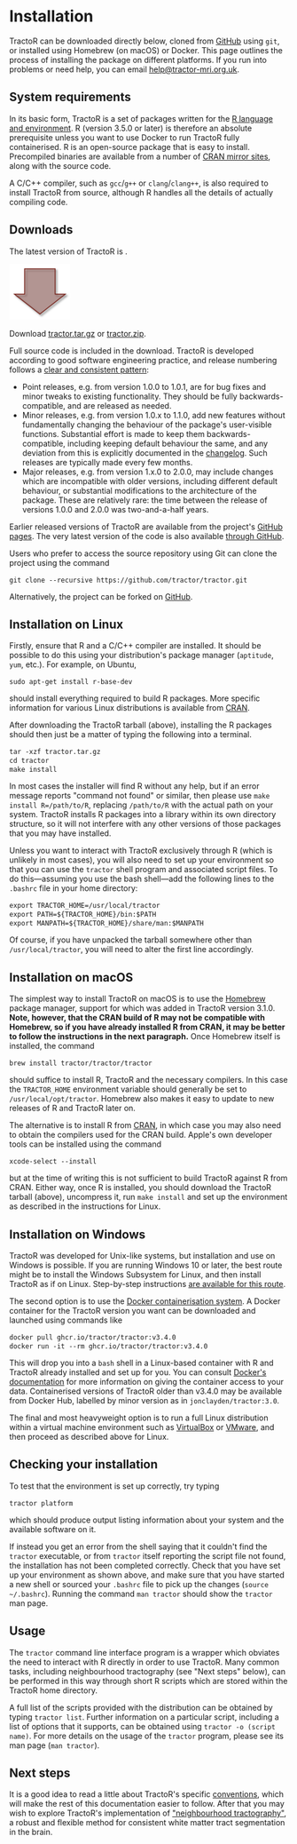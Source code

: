 # Installation

TractoR can be downloaded directly below, cloned from [GitHub](https://github.com/tractor/tractor/) using `git`, or installed using Homebrew (on macOS) or Docker. This page outlines the process of installing the package on different platforms. If you run into problems or need help, you can email <help@tractor-mri.org.uk>.

## System requirements

In its basic form, TractoR is a set of packages written for the [R language and environment](http://www.r-project.org). R (version 3.5.0 or later) is therefore an absolute prerequisite unless you want to use Docker to run TractoR fully containerised. R is an open-source package that is easy to install. Precompiled binaries are available from a number of [CRAN mirror sites](https://cran.r-project.org/mirrors.html), along with the source code.

A C/C++ compiler, such as `gcc`/`g++` or `clang`/`clang++`, is also required to install TractoR from source, although R handles all the details of actually compiling code.

## Downloads

<div id="download-box">
  <p>The latest version of TractoR is <span id="version"><!--LATEST--></span>.</p>
  <img src="download.png" alt="Download icon" />
  <p>Download <a href="#" onClick="gtag('event','download_tarball'); window.location.href='http://www.tractor-mri.org.uk/tractor.tar.gz'">tractor.tar.gz</a> or <a href="#" onClick="gtag('event','download_zipball'); window.location.href='http://www.tractor-mri.org.uk/tractor.zip'">tractor.zip</a>.</p>
</div>

Full source code is included in the download. TractoR is developed according to good software engineering practice, and release numbering follows a [clear and consistent pattern](http://semver.org):
  
- Point releases, e.g. from version 1.0.0 to 1.0.1, are for bug fixes and minor tweaks to existing functionality. They should be fully backwards-compatible, and are released as needed.
- Minor releases, e.g. from version 1.0.x to 1.1.0, add new features without fundamentally changing the behaviour of the package's user-visible functions. Substantial effort is made to keep them backwards-compatible, including keeping default behaviour the same, and any deviation from this is explicitly documented in the [changelog](changelog.html). Such releases are typically made every few months.
- Major releases, e.g. from version 1.x.0 to 2.0.0, may include changes which are incompatible with older versions, including different default behaviour, or substantial modifications to the architecture of the package. These are relatively rare: the time between the release of versions 1.0.0 and 2.0.0 was two-and-a-half years.

Earlier released versions of TractoR are available from the project's [GitHub pages](https://github.com/tractor/tractor/tags). The very latest version of the code is also available [through GitHub](https://github.com/tractor/tractor).

Users who prefer to access the source repository using Git can clone the project using the command

    git clone --recursive https://github.com/tractor/tractor.git

Alternatively, the project can be forked on [GitHub](https://github.com/tractor/tractor).

## Installation on Linux

Firstly, ensure that R and a C/C++ compiler are installed. It should be possible to do this using your distribution's package manager (`aptitude`, `yum`, etc.). For example, on Ubuntu,

    sudo apt-get install r-base-dev

should install everything required to build R packages. More specific information for various Linux distributions is available from [CRAN](https://cran.r-project.org/bin/linux/).

After downloading the TractoR tarball (above), installing the R packages should then just be a matter of typing the following into a terminal.

    tar -xzf tractor.tar.gz
    cd tractor
    make install

In most cases the installer will find R without any help, but if an error message reports "command not found" or similar, then please use `make install R=/path/to/R`, replacing `/path/to/R` with the actual path on your system. TractoR installs R packages into a library within its own directory structure, so it will not interfere with any other versions of those packages that you may have installed.

Unless you want to interact with TractoR exclusively through R (which is unlikely in most cases), you will also need to set up your environment so that you can use the `tractor` shell program and associated script files. To do this—assuming you use the bash shell—add the following lines to the `.bashrc` file in your home directory:

    export TRACTOR_HOME=/usr/local/tractor
    export PATH=${TRACTOR_HOME}/bin:$PATH
    export MANPATH=${TRACTOR_HOME}/share/man:$MANPATH

Of course, if you have unpacked the tarball somewhere other than `/usr/local/tractor`, you will need to alter the first line accordingly.

## Installation on macOS

The simplest way to install TractoR on macOS is to use the [Homebrew](https://brew.sh) package manager, support for which was added in TractoR version 3.1.0. **Note, however, that the CRAN build of R may not be compatible with Homebrew, so if you have already installed R from CRAN, it may be better to follow the instructions in the next paragraph.** Once Homebrew itself is installed, the command

    brew install tractor/tractor/tractor

should suffice to install R, TractoR and the necessary compilers. In this case the `TRACTOR_HOME` environment variable should generally be set to `/usr/local/opt/tractor`. Homebrew also makes it easy to update to new releases of R and TractoR later on.

The alternative is to install R from [CRAN](https://cran.r-project.org/bin/macosx/), in which case you may also need to obtain the compilers used for the CRAN build. Apple's own developer tools can be installed using the command

    xcode-select --install

but at the time of writing this is not sufficient to build TractoR against R from CRAN. Either way, once R is installed, you should download the TractoR tarball (above), uncompress it, run `make install` and set up the environment as described in the instructions for Linux.

## Installation on Windows

TractoR was developed for Unix-like systems, but installation and use on Windows is possible. If you are running Windows 10 or later, the best route might be to install the Windows Subsystem for Linux, and then install TractoR as if on Linux. Step-by-step instructions [are available for this route](https://www.flakery.org/tractor-on-windows-experience-with-the-subsystem-for-linux/).

The second option is to use the [Docker containerisation system](https://www.docker.com). A Docker container for the TractoR version you want can be downloaded and launched using commands like

    docker pull ghcr.io/tractor/tractor:v3.4.0
    docker run -it --rm ghcr.io/tractor/tractor:v3.4.0

This will drop you into a `bash` shell in a Linux-based container with R and TractoR already installed and set up for you. You can consult [Docker's documentation](https://docs.docker.com/engine/tutorials/dockervolumes/) for more information on giving the container access to your data. Containerised versions of TractoR older than v3.4.0 may be available from Docker Hub, labelled by minor version as in `jonclayden/tractor:3.0`.

The final and most heavyweight option is to run a full Linux distribution within a virtual machine environment such as [VirtualBox](http://www.virtualbox.org/) or [VMware](http://www.vmware.com), and then proceed as described above for Linux.

## Checking your installation

To test that the environment is set up correctly, try typing

    tractor platform

which should produce output listing information about your system and the available software on it.

If instead you get an error from the shell saying that it couldn't find the `tractor` executable, or from `tractor` itself reporting the script file not found, the installation has not been completed correctly. Check that you have set up your environment as shown above, and make sure that you have started a new shell or sourced your `.bashrc` file to pick up the changes (`source ~/.bashrc`). Running the command `man tractor` should show the `tractor` man page.

## Usage

The `tractor` command line interface program is a wrapper which obviates the need to interact with R directly in order to use TractoR. Many common tasks, including neighbourhood tractography (see "Next steps" below), can be performed in this way through short R scripts which are stored within the TractoR home directory.

A full list of the scripts provided with the distribution can be obtained by typing `tractor list`. Further information on a particular script, including a list of options that it supports, can be obtained using `tractor -o (script name)`. For more details on the usage of the `tractor` program, please see its man page (`man tractor`).

## Next steps

It is a good idea to read a little about TractoR's specific [conventions](conventions.html), which will make the rest of this documentation easier to follow. After that you may wish to explore TractoR's implementation of ["neighbourhood tractography"](PNT-tutorial.html), a robust and flexible method for consistent white matter tract segmentation in the brain.
